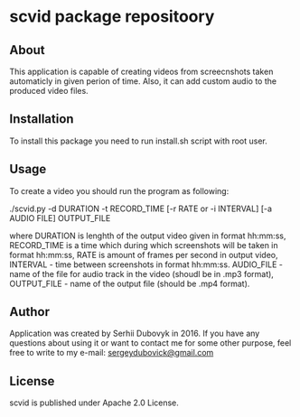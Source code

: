 # scvid package repositoory

## About

This application is capable of creating videos from screecnshots taken automaticly in given perion of time. Also, it can add custom audio to the produced video files.

## Installation

To install this package you need to run install.sh script with root user.

## Usage

To create a video you should run the program as following:

./scvid.py -d DURATION -t RECORD_TIME [-r  RATE or -i INTERVAL] [-a AUDIO FILE] OUTPUT_FILE

where DURATION is lenghth of the output video given in format hh:mm:ss, RECORD_TIME is a time which during which screenshots will be taken in format hh:mm:ss, RATE is amount of frames per second in output video, INTERVAL - time between screenshots in format hh:mm:ss. AUDIO_FILE - name of the file for audio track in the video (shoudl be in .mp3 format), OUTPUT_FILE - name of the output file (should be .mp4 format).

## Author

Application was created by Serhii Dubovyk in 2016. If you have any questions about using it or want to contact me for some other purpose, feel free to write to my e-mail: sergeydubovick@gmail.com

## License

scvid is published under Apache 2.0 License.